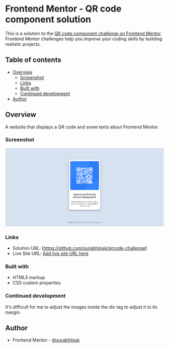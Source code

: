 # Frontend Mentor - QR code component solution

This is a solution to the [QR code component challenge on Frontend Mentor](https://www.frontendmentor.io/challenges/qr-code-component-iux_sIO_H). Frontend Mentor challenges help you improve your coding skills by building realistic projects. 

## Table of contents

- [Overview](#overview)
  - [Screenshot](#screenshot)
  - [Links](#links)
  - [Built with](#built-with)
  - [Continued development](#continued-development)
- [Author](#author)

## Overview
  A website that displays a QR code and some texts about Frontend Mentor.
### Screenshot

![](images/Screenshot%202023-04-02%20101550.png)

### Links

- Solution URL: [https://github.com/surabhilssk/qrcode-challenge]
- Live Site URL: [Add live site URL here](https://your-live-site-url.com)

### Built with

- HTML5 markup
- CSS custom properties

### Continued development

It's difficult for me to adjust the images inside the div tag to adjust it to its margin.


## Author

- Frontend Mentor - [@surabhilssk](https://www.frontendmentor.io/profile/surabhilssk)
